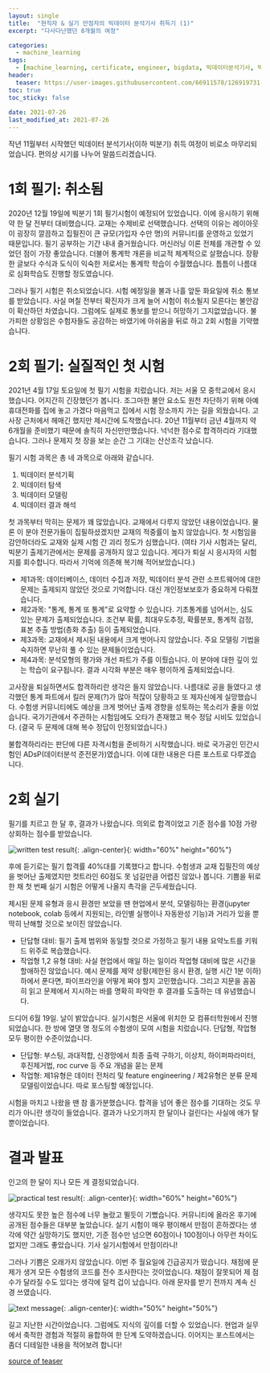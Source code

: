 ```yaml
---
layout: single
title:  "현직자 & 실기 만점자의 빅데이터 분석기사 취득기 (1)"
excerpt: "다사다난했던 8개월의 여정"

categories:
  - machine_learning
tags:
  - [machine_learning, certificate, engineer, bigdata, 빅데이터분석기사, 빅분기, 자격증, 머신러닝]
header:
  teaser: https://user-images.githubusercontent.com/66911578/126919731-3dcf217f-e3f6-4dbd-a144-b98330289737.jpg
toc: true
toc_sticky: false
 
date: 2021-07-26
last_modified_at: 2021-07-26
---
```


작년 11월부터 시작했던 빅데이터 분석기사(이하 빅분기) 취득 여정이 비로소 마무리되었습니다. 편의상 시기를 나누어 말씀드리겠습니다.

# 1회 필기: 취소됨
2020년 12월 19일에 빅분기 1회 필기시험이 예정되어 있었습니다. 이에 응시하기 위해 약 한 달 전부터 대비했습니다. 교재는 수제비로 선택했습니다. 선택의 이유는 레이아웃이 굉장히 깔끔하고 집필진이 큰 규모(가입자 수만 명)의 커뮤니티를 운영하고 있었기 때문입니다. 필기 공부하는 기간 내내 즐거웠습니다. 머신러닝 이론 전체를 개관할 수 있었던 점이 가장 좋았습니다. 
더불어 통계학 개론을 비교적 체계적으로 살폈습니다. 장황한 글보다 수식과 도식이 익숙한 저로서는 통계학 학습이 수월했습니다. 틈틈이 나름대로 심화학습도 진행할 정도였습니다.

그러나 필기 시험은 취소되었습니다. 시험 예정일을 불과 나흘 앞둔 화요일에 취소 통보를 받았습니다. 사실 며칠 전부터 확진자가 크게 늘어 시험이 취소될지 모른다는 불안감이 확산하던 차였습니다. 그럼에도 실제로 통보를 받으니 허망하기 그지없었습니다. 불가피한 상황임은 수험자들도 공감하는 바였기에 아쉬움을 뒤로 하고 2회 시험을 기약했습니다.


# 2회 필기: 실질적인 첫 시험


2021년 4월 17일 토요일에 첫 필기 시험을 치렀습니다. 저는 서울 모 중학교에서 응시했습니다. 어지간히 긴장했던가 봅니다. 조그마한 불안 요소도 원천 차단하기 위해 아예 휴대전화를 집에 놓고 가겠다 마음먹고 집에서 시험 장소까지 가는 길을 외웠습니다. 고사장 근처에서 헤매긴 했지만 제시간에 도착했습니다. 20년 11월부터 금년 4월까지 약 6개월을 준비했기 때문에 
솔직히 자신만만했습니다. 넉넉한 점수로 합격하리라 기대했습니다. 그러나 문제지 첫 장을 보는 순간 그 기대는 산산조각 났습니다.

필기 시험 과목은 총 네 과목으로 아래와 같습니다.  
  1. 빅데이터 분석기획  
  2. 빅데이터 탐색  
  3. 빅데이터 모델링  
  4. 빅데이터 결과 해석  

첫 과목부터 막히는 문제가 꽤 많았습니다. 교재에서 다루지 않았던 내용이었습니다. 물론 이 분야 전문가들이 집필하셨겠지만 교재의 적중률이 높지 않았습니다. 첫 시험임을 감안하더라도 교재와 실제 시험 간 괴리 정도가 심했습니다. (여타 기사 시험과는 달리, 빅분기 출제기관에서는 문제를 공개하지 않고 있습니다. 게다가 퇴실 시 응시자의 시험지를 회수합니다. 따라서 
기억에 의존해 복기해 적어보았습니다.)  
  - 제1과목: 데이터베이스, 데이터 수집과 저장, 빅데이터 분석 관련 소프트웨어에 대한 문제는 출제되지 않았던 것으로 기억합니다. 대신 개인정보보호가 중요하게 다뤄졌습니다.  
  - 제2과목: "통계, 통계 또 통계"로 요약할 수 있습니다. 기초통계를 넘어서는, 심도 있는 문제가 출제되었습니다. 조건부 확률, 최대우도추정, 확률분포, 통계적 검정, 표본 추출 방법(층화 추출) 등이 출제되었습니다.  
  - 제3과목: 교재에서 제시된 내용에서 크게 벗어나지 않았습니다. 주요 모델링 기법을 숙지하면 무난히 풀 수 있는 문제들이었습니다.  
  - 제4과목: 분석모형의 평가와 개선 파트가 주를 이뤘습니다. 이 분야에 대한 깊이 있는 학습이 요구됩니다. 결과 시각화 부분은 매우 평이하게 출제되었습니다.  


고사장을 퇴실하면서도 합격하리란 생각은 들지 않았습니다. 나름대로 공을 들였다고 생각했던 통계 파트에서 킬러 문제(?)가 많아 적잖이 당황하고 또 제자신에게 실망했습니다. 수험생 커뮤니티에도 예상을 크게 벗어난 출제 경향을 성토하는 목소리가 줄을 이었습니다. 국가기관에서 주관하는 시험임에도 오타가 존재했고 복수 정답 시비도 있었습니다. (결국 두 문제에 대해 복수 
정답이 인정되었습니다.)

불합격하리라는 판단에 다른 자격시험을 준비하기 시작했습니다. 바로 국가공인 민간시험인 ADsP(데이터분석 준전문가)였습니다. 이에 대한 내용은 다른 포스트로 다루겠습니다.

# 2회 실기

필기를 치르고 한 달 후, 결과가 나왔습니다. 의외로 합격이었고 기준 점수를 10점 가량 상회하는 점수를 받았습니다.

![written test result](https://user-images.githubusercontent.com/66911578/126923668-fcafc619-86da-4efd-bb52-ab1a48a4fc28.png){: .align-center}{: width="60%" height="60%"}

후에 듣기로는 필기 합격률 40%대를 기록했다고 합니다. 수험생과 교재 집필진의 예상을 벗어난 출제였지만 컷트라인 60점도 못 넘길만큼 어렵진 않았나 봅니다. 기쁨을 뒤로 한 채 첫  번째 실기 시험은 어떻게 나올지 촉각을 곤두세웠습니다.

제시된 문제 유형과 응시 환경만 보았을 땐 현업에서 분석, 모델링하는 환경(jupyter notebook, colab 등에서 지원되는, 라인별 실행이나 자동완성 기능)과 거리가 있을 뿐 딱히 난해할 것으로 보이진 않았습니다.  
  - 단답형 대비: 필기 출제 범위와 동일할 것으로 가정하고 필기 내용 요약노트를 키워드 위주로 복습했습니다.  
  - 작업형 1,2 유형 대비: 사실 현업에서 매일 하는 일이라 작업형 대비에 많은 시간을 할애하진 않았습니다. 예시 문제를 제약 상황(제한된 응시 환경, 실행 시간 1분 이하)하에서 푼다면, 파이프라인을 어떻게 짜야 할지 고민했습니다. 그리고 지문을 꼼꼼히 읽고 문제에서 지시하는 바를 명확히 파악한 후 결과를 도출하는 데 유념했습니다.  

드디어 6월 19일. 날이 밝았습니다. 실기시험은 서울에 위치한 모 컴퓨터학원에서 진행되었습니다. 한 방에 열댓 명 정도의 수험생이 모여 시험을 치렀습니다. 단답형, 작업형 모두 평이한 수준이었습니다.  
  - 단답형: 부스팅, 과대적합, 신경망에서 최종 출력 구하기, 이상치, 하이퍼파라미터, 후진제거법, roc curve 등 주요 개념을 묻는 문제  
  - 작업형: 제1유형은 데이터 전처리 및 feature engineering / 제2유형은 분류 문제 모델링이었습니다. 따로 포스팅할 예정입니다.  

시험을 마치고 나왔을 땐 참 홀가분했습니다. 합격을 넘어 좋은 점수를 기대하는 것도 무리가 아니란 생각이 들었습니다. 결과가 나오기까지 한 달이나 걸린다는 사실에 애가 탈 뿐이었습니다.

# 결과 발표

인고의 한 달이 지나 모든 게 결정되었습니다.

![practical test result](https://user-images.githubusercontent.com/66911578/129156574-3fe7da7e-eea4-4d98-b13a-1f7fb4517091.png){: .align-center}{: width="60%" height="60%"}

생각지도 못한 높은 점수에 너무 놀랐고 뛸듯이 기뻤습니다. 커뮤니티에 올라온 후기에 공개된 점수들은 대부분 높았습니다. 실기 시험이 매우 평이해서 만점이 흔하겠다는 생각에 약간 실망하기도 했지만, 기준 점수만 넘으면 60점이나 100점이나 아무런 차이도 없지만 그래도 좋았습니다. 기사 실기시험에서 만점이라니!

그러나 기쁨은 오래가지 않았습니다. 이번 주 월요일에 긴급공지가 떴습니다. 채점에 문제가 생겨 모든 수험생의 코드를 전수 조사한다는 것이었습니다. 채점이 잘못되어 제 점수가 달라질 수도 있다는 생각에 덜컥 겁이 났습니다. 아래 문자를 받기 전까지 계속 신경 쓰였습니다.

![text message](https://user-images.githubusercontent.com/66911578/126932206-eb79f88c-cf1f-475a-ade7-158ad1768612.png){: .align-center}{: width="50%" height="50%"}

길고 지난한 시간이었습니다. 그럼에도 지식의 깊이를 더할 수 있었습니다. 현업과 실무에서 축적한 경험과 적절히 융합하여 한 단계 도약하겠습니다. 이어지는 포스트에서는 좀더 디테일한 내용을 적어보려 합니다!

[source of teaser](https://unsplash.com/photos/mcSDtbWXUZU?utm_source=unsplash&utm_medium=referral&utm_content=creditShareLink)